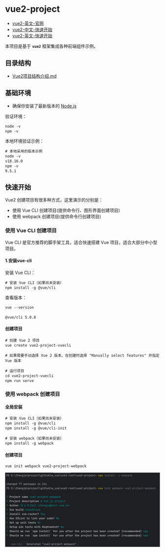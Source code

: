 # vue2-project

- [vue2-英文-官网](https://v2.vuejs.org/)
- [vue2-中文-快速开始](https://v2.cn.vuejs.org/v2/guide/)
- [vue2-英文-快速开始](https://v2.vuejs.org/v2/guide/)

本项目是基于 **`vue2`** 框架集成各种前端组件示例。

## 目录结构

- [Vue2项目结构介绍.md](docs/Vue2项目结构介绍.md)

## 基础环境

- 确保你安装了最新版本的 [Node.js](https://nodejs.org/)

验证环境：

```shell
node -v
npm -v
```

本地环境验证示例：

```shell
# 本地采用的版本示例
node -v
v18.16.0
npm -v
9.5.1
```

## 快速开始

Vue2 创建项目有很多种方式，这里演示的分别是：

- 使用 Vue CLI 创建项目(提供命令行、图形界面创建项目)
- 使用 webpack 创建项目(提供命令行创建项目)

### 使用 Vue CLI 创建项目

Vue CLI 是官方推荐的脚手架工具，适合快速搭建 Vue 项目，适合大部分中小型项目。

#### 1.安装vue-cli

安装 Vue CLI：

```shell
# 安装 Vue CLI（如果尚未安装）
npm install -g @vue/cli
```

查看版本：

```shell
vue --version

@vue/cli 5.0.8
```

#### 创建项目

```shell
# 创建 Vue 2 项目
vue create vue2-project-vuecli

# 如果需要手动选择 Vue 2 版本，在创建时选择 "Manually select features" 并指定 Vue 版本

# 运行项目
cd vue2-project-vuecli
npm run serve
```

### 使用 webpack 创建项目

#### 全局安装

```shell
# 安装 Vue CLI（如果尚未安装）
npm install -g @vue/cli
npm install -g @vue/cli-init

# 安装 webpack（如果尚未安装）
npm install -g webpack
```

#### 创建项目

```shell
vue init webpack vue2-project-webpack
``` 

![使用webpack创建项目.png](../docs/使用webpack创建项目.png)